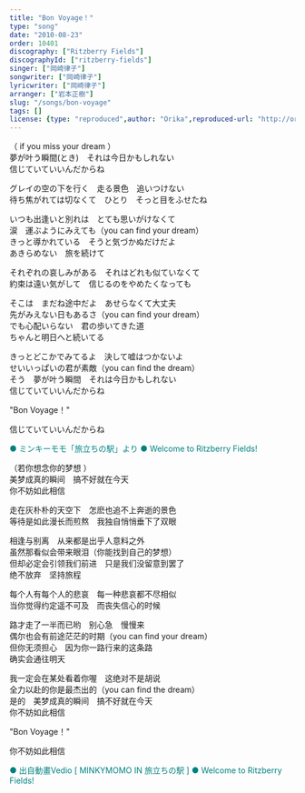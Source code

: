 ```yaml
---
title: "Bon Voyage！"
type: "song"
date: "2010-08-23"
order: 10401
discography: ["Ritzberry Fields"]
discographyId: ["ritzberry-fields"]
singer: ["岡崎律子"]
songwriter: ["岡崎律子"]
lyricwriter: ["岡崎律子"]
arranger: ["岩本正樹"]
slug: "/songs/bon-voyage"
tags: []
license: {type: "reproduced",author: "Orika",reproduced-url: "http://orikamushi.myweb.hinet.net/",reproduced-website: "織歌蟲網站"}
---
```


（ if you miss your dream ）  
夢が叶う瞬間(とき)　それは今日かもしれない  
信じていていいんだからね   
  
グレイの空の下を行く　走る景色　追いつけない  
待ち焦がれては切なくて　ひとり　そっと目をふせたね   
  
いつも出逢いと別れは　とても思いがけなくて  
涙　運ぶようにみえても（you can find your dream）  
きっと導かれている　そうと気づかぬだけだよ  
あきらめない　旅を続けて   
  
それぞれの哀しみがある　それはどれも似ていなくて  
約束は遠い気がして　信じるのをやめたくなっても   
  
そこは　まだね途中だよ　あせらなくて大丈夫  
先がみえない日もあるさ（you can find your dream）  
でも心配いらない　君の歩いてきた道  
ちゃんと明日へと続いてる   
  
きっとどこかでみてるよ　決して嘘はつかないよ  
せいいっぱいの君が素敵（you can find the dream）  
そう　夢が叶う瞬間　それは今日かもしれない  
信じていていいんだからね   
  
"Bon Voyage！"   
  
信じていていいんだからね  
  
<span style="color: #008080;">● ミンキーモモ「旅立ちの駅」より ● Welcome to Ritzberry Fields!</span>  
  
  <!-- 翻译 -->

（若你想念你的梦想 ）  
美梦成真的瞬间　搞不好就在今天  
你不妨如此相信   
  
走在灰朴朴的天空下　怎麽也追不上奔逝的景色  
等待是如此漫长而煎熬　我独自悄悄垂下了双眼   
  
相逢与别离　从来都是出乎人意料之外  
虽然那看似会带来眼泪（你能找到自己的梦想）  
但却必定会引领我们前进　只是我们没留意到罢了  
绝不放弃　坚持旅程   
  
每个人有每个人的悲哀　每一种悲哀都不尽相似  
当你觉得约定遥不可及　而丧失信心的时候   
  
路才走了一半而已哟　别心急　慢慢来  
偶尔也会有前途茫茫的时期（you can find your dream）  
但你无须担心　因为你一路行来的这条路  
确实会通往明天   
  
我一定会在某处看着你喔　这绝对不是胡说  
全力以赴的你是最杰出的（you can find the dream）  
是的　美梦成真的瞬间　搞不好就在今天  
你不妨如此相信   
  
"Bon Voyage！"   
  
你不妨如此相信  
  
<span style="color: #008080;">● 出自動畫Vedio [ MINKYMOMO IN 旅立ちの駅 ] ● Welcome to Ritzberry Fields!</span>
